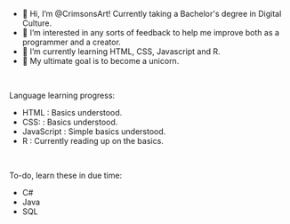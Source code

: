 - 👋 Hi, I’m @CrimsonsArt! Currently taking a Bachelor's degree in Digital Culture.
- 👀 I’m interested in any sorts of feedback to help me improve both as a programmer and a creator.
- 🌱 I’m currently learning HTML, CSS, Javascript and R.
- 🦄 My ultimate goal is to become a unicorn.


<br>

Language learning progress:
- HTML : Basics understood.
- CSS: : Basics understood.
- JavaScript : Simple basics understood.
- R : Currently reading up on the basics.


<br>

To-do, learn these in due time:
- C#
- Java
- SQL

<!---
CrimsonsArt/CrimsonsArt is a ✨ special ✨ repository because its `README.md` (this file) appears on your GitHub profile.
You can click the Preview link to take a look at your changes.
--->
